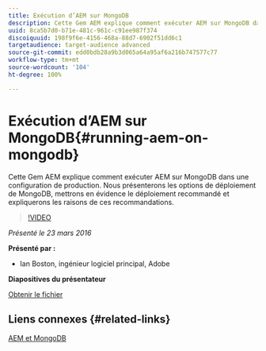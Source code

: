 ```yaml
---
title: Exécution d’AEM sur MongoDB
description: Cette Gem AEM explique comment exécuter AEM sur MongoDB dans une configuration de production. Nous présenterons les options de déploiement de MongoDB, mettrons en évidence le déploiement recommandé et expliquerons les raisons de ces recommandations.
uuid: 8ca5b7d0-b71e-481c-961c-c91ee987f374
discoiquuid: 198f9f6e-4156-468a-88d7-6902f51dd6c1
targetaudience: target-audience advanced
source-git-commit: edd0bdb28a9b3d065a64a95af6a216b747577c77
workflow-type: tm+mt
source-wordcount: '104'
ht-degree: 100%

---
```


# Exécution d’AEM sur MongoDB{#running-aem-on-mongodb}

Cette Gem AEM explique comment exécuter AEM sur MongoDB dans une configuration de production. Nous présenterons les options de déploiement de MongoDB, mettrons en évidence le déploiement recommandé et expliquerons les raisons de ces recommandations.

>[!VIDEO](https://video.tv.adobe.com/v/19304/?quality=9)

*Présenté le 23 mars 2016*

**Présenté par :**

* Ian Boston, ingénieur logiciel principal, Adobe

**Diapositives du présentateur**

[Obtenir le fichier](assets/aem-gems-032316-onmongodb.pdf)

## Liens connexes {#related-links}

[AEM et MongoDB](https://docs.adobe.com/content/docs/en/aem/6-1/deploy/platform/aem-with-mongodb.html)

<!--
[Get back to the Overview](https://helpx.adobe.com/experience-manager/kt/eseminars/gems/aem-index.html)
-->
